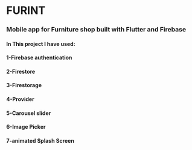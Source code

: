 <h1 align="left">FURINT</h1>
<h3 align="left">Mobile app for Furniture shop built with Flutter and Firebase</h3>
<div align="left">
 <h4 align="left">In This project I have used:</h4>
 <h4 align="left">1-Firebase authentication</h4>
 <h4 align="left">2-Firestore</h4>
 <h4 align="left">3-Firestorage</h4>
 <h4 align="left">4-Provider</h4>
 <h4 align="left">5-Carousel slider</h4>
 <h4 align="left">6-Image Picker</h4>
 <h4 align="left">7-animated Splash Screen</h4> 
</div>
